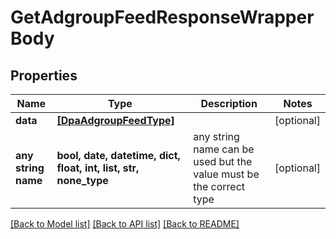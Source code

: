 # GetAdgroupFeedResponseWrapperBody


## Properties
Name | Type | Description | Notes
------------ | ------------- | ------------- | -------------
**data** | [**[DpaAdgroupFeedType]**](DpaAdgroupFeedType.md) |  | [optional] 
**any string name** | **bool, date, datetime, dict, float, int, list, str, none_type** | any string name can be used but the value must be the correct type | [optional]

[[Back to Model list]](../README.md#documentation-for-models) [[Back to API list]](../README.md#documentation-for-api-endpoints) [[Back to README]](../README.md)


